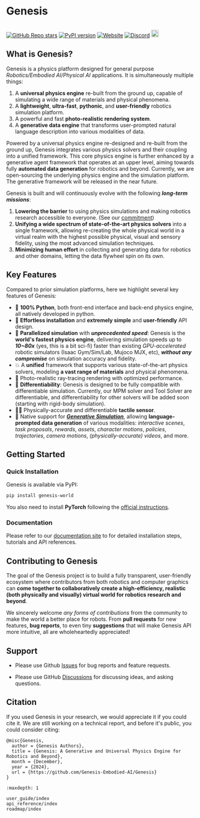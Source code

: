 # Genesis

```{figure} _static/images/teaser.png
```

[![GitHub Repo stars](https://img.shields.io/github/stars/Genesis-Embodied-AI/Genesis?style=plastic&logo=GitHub&logoSize=auto)](https://github.com/Genesis-Embodied-AI/Genesis)
[![PyPI version](https://badge.fury.io/py/genesis-world.svg?icon=si%3Apython)](https://pypi.org/project/genesis-world/)
[![Website](https://img.shields.io/website?url=https%3A%2F%2Fgenesis-embodied-ai.github.io%2F)](https://genesis-embodied-ai.github.io/)
[![Discord](https://img.shields.io/discord/1322086972302430269?logo=discord)](https://discord.gg/nukCuhB47p)
<a href="https://drive.google.com/uc?export=view&id=1ZS9nnbQ-t1IwkzJlENBYqYIIOOZhXuBZ"><img src="https://img.shields.io/badge/WeChat-07C160?style=for-the-badge&logo=wechat&logoColor=white" height="20" style="display:inline"></a>


## What is Genesis?

Genesis is a physics platform designed for general purpose *Robotics/Embodied AI/Physical AI* applications. It is simultaneously multiple things:

1. A **universal physics engine** re-built from the ground up, capable of simulating a wide range of materials and physical phenomena.
2. A **lightweight**, **ultra-fast**, **pythonic**, and **user-friendly** robotics simulation platform.
3. A powerful and fast **photo-realistic rendering system**.
4. A **generative data engine** that transforms user-prompted natural language description into various modalities of data.

Powered by a universal physics engine re-designed and re-built from the ground up, Genesis integrates various physics solvers and their coupling into a unified framework. This core physics engine is further enhanced by a generative agent framework that operates at an upper level, aiming towards fully **automated data generation** for robotics and beyond.
Currently, we are open-sourcing the underlying physics engine and the simulation platform. The generative framework will be released in the near future.

Genesis is built and will continuously evolve with the following ***long-term missions***:

1. **Lowering the barrier** to using physics simulations and making robotics research accessible to everyone. (See our [commitment](https://genesis-world.readthedocs.io/en/latest/user_guide/overview/mission.html))
2. **Unifying a wide spectrum of state-of-the-art physics solvers** into a single framework, allowing re-creating the whole physical world in a virtual realm with the highest possible physical, visual and sensory fidelity, using the most advanced simulation techniques.
3. **Minimizing human effort** in collecting and generating data for robotics and other domains, letting the data flywheel spin on its own.

## Key Features

Compared to prior simulation platforms, here we highlight several key features of Genesis:

- 🐍 **100% Python**, both front-end interface and back-end physics engine, all natively developed in python.
- 👶 **Effortless installation** and **extremely simple** and **user-friendly** API design.
- 🚀 **Parallelized simulation** with ***unprecedented speed***: Genesis is the **world's fastest physics engine**, delivering simulation speeds up to ***10~80x*** (yes, this is a bit sci-fi) faster than existing *GPU-accelerated* robotic simulators (Isaac Gym/Sim/Lab, Mujoco MJX, etc), ***without any compromise*** on simulation accuracy and fidelity.
- 💥 A **unified** framework that supports various state-of-the-art physics solvers, modeling **a vast range of materials** and physical phenomena.
- 📸 Photo-realistic ray-tracing rendering with optimized performance.
- 📐 **Differentiability**: Genesis is designed to be fully compatible with differentiable simulation. Currently, our MPM solver and Tool Solver are differentiable, and differentiability for other solvers will be added soon (starting with rigid-body simulation).
- ☝🏻 Physically-accurate and differentiable **tactile sensor**.
- 🌌 Native support for ***[Generative Simulation](https://arxiv.org/abs/2305.10455)***, allowing **language-prompted data generation** of various modalities: *interactive scenes*, *task proposals*, *rewards*, *assets*, *character motions*, *policies*, *trajectories*, *camera motions*, *(physically-accurate) videos*, and more.

## Getting Started

### Quick Installation

Genesis is available via PyPI:

```bash
pip install genesis-world
```

You also need to install **PyTorch** following the [official instructions](https://pytorch.org/get-started/locally/).

### Documentation

Please refer to our [documentation site](https://genesis-world.readthedocs.io/en/latest/user_guide/index.html) to for detailed installation steps, tutorials and API references.

## Contributing to Genesis

The goal of the Genesis project is to build a fully transparent, user-friendly ecosystem where contributors from both robotics and computer graphics can **come together to collaboratively create a high-efficiency, realistic (both physically and visually) virtual world for robotics research and beyond**.

We sincerely welcome *any forms of contributions* from the community to make the world a better place for robots. From **pull requests** for new features, **bug reports**, to even tiny **suggestions** that will make Genesis API more intuitive, all are wholeheartedly appreciated!

## Support

- Please use Github [Issues](https://github.com/Genesis-Embodied-AI/Genesis/issues) for bug reports and feature requests.

- Please use GitHub [Discussions](https://github.com/Genesis-Embodied-AI/Genesis/discussions) for discussing ideas, and asking questions.

## Citation

If you used Genesis in your research, we would appreciate it if you could cite it. We are still working on a technical report, and before it's public, you could consider citing:

```
@misc{Genesis,
  author = {Genesis Authors},
  title = {Genesis: A Generative and Universal Physics Engine for Robotics and Beyond},
  month = {December},
  year = {2024},
  url = {https://github.com/Genesis-Embodied-AI/Genesis}
}
```

```{toctree}
:maxdepth: 1

user_guide/index
api_reference/index
roadmap/index

```
